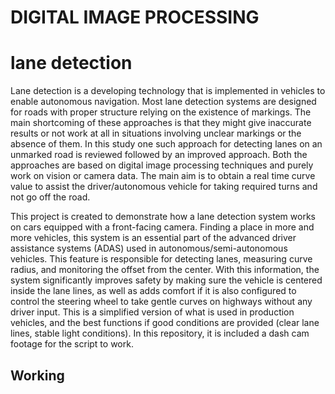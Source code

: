 # DIGITAL IMAGE PROCESSING
# lane detection

Lane detection is a developing technology that is implemented in vehicles to enable autonomous navigation. Most 
lane detection systems are designed for roads with proper structure relying on the existence of markings. The main 
shortcoming of these approaches is that they might give inaccurate results or not work at all in situations involving 
unclear markings or the absence of them. In this study one such approach for detecting lanes on an unmarked road 
is reviewed followed by an improved approach. Both the approaches are based on digital image processing 
techniques and purely work on vision or camera data. The main aim is to obtain a real time curve value to assist the 
driver/autonomous vehicle for taking required turns and not go off the road.

This project is created to demonstrate how a lane detection system works on cars equipped with a front-facing camera. 
Finding a place in more and more vehicles, this system is an essential part of the advanced driver assistance systems 
(ADAS) used in autonomous/semi-autonomous vehicles. This feature is responsible for detecting lanes, measuring curve 
radius, and monitoring the offset from the center. With this information, the system significantly improves safety by 
making sure the vehicle is centered inside the lane lines, as well as adds comfort if it is also configured to control the 
steering wheel to take gentle curves on highways without any driver input. This is a simplified version of what is used in 
production vehicles, and the best functions if good conditions are provided (clear lane lines, stable light conditions). In 
this repository, it is included a dash cam footage for the script to work.

## Working
